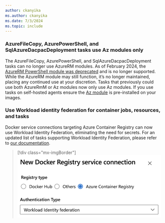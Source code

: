 ```yaml
---
author: ckanyika
ms.author: ckanyika
ms.date: 7/3/2024
ms.topic: include
---
```


### AzureFileCopy, AzurePowerShell, and SqlAzureDacpacDeployment tasks use Az modules only

The AzureFileCopy, AzurePowerShell, and SqlAzureDacpacDeployment tasks can no longer use AzureRM modules. As of February 2024, the [AzureRM PowerShell module was deprecated](/powershell/azure/migrate-from-azurerm-to-az) and is no longer supported. While the AzureRM module may still function, it’s no longer maintained, placing any continued use at your discretion. Tasks that previously could use both AzureRmM or Az modules now only use Az modules. If you use tasks on self-hosted agents ensure the [Az module](/powershell/azure/install-azure-powershell) is pre-installed on your images.

### Use Workload identity federation for container jobs, resources, and tasks

Docker service connections targeting Azure Container Registry can now use Workload Identity Federation, eliminating the need for secrets. For an updated list of tasks supporting Workload Identity Federation, please refer to [our documentation](https://aka.ms/azdo-rm-workload-identity-tasks).

> [!div class="mx-imgBorder"]
> ![Screenshot of oidc collaboration.](../../media/241-pipelines-01.png "Screenshot of oidc collaboration")
